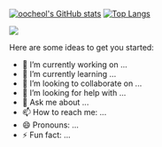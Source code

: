 [![oocheol's GitHub stats](https://github-readme-stats.vercel.app/api?username=oocheol&count_private=true&show_icons=true&theme=github_dark)](https://github.com/oocheol/github-readme-stats)  [![Top Langs](https://github-readme-stats.vercel.app/api/top-langs/?username=oocheol&layout=compact&theme=github_dark)](https://github.com/oocheol/github-readme-stats)

<img src="https://img.shields.io/badge/Android-3DDC84?style=flat-square&logo=Android&logoColor=white"/>

Here are some ideas to get you started:

- 🔭 I’m currently working on ...
- 🌱 I’m currently learning ...
- 👯 I’m looking to collaborate on ...
- 🤔 I’m looking for help with ...
- 💬 Ask me about ...
- 📫 How to reach me: ...
- 😄 Pronouns: ...
- ⚡ Fun fact: ...
